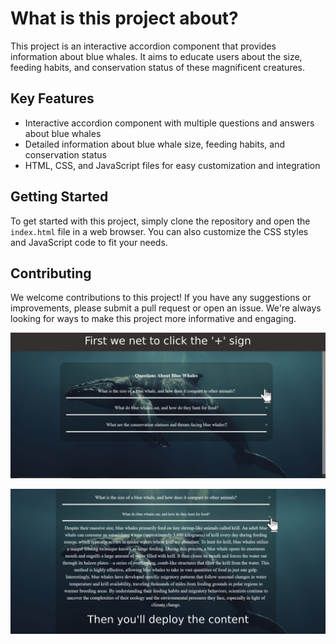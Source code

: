 # What is this project about?

This project is an interactive accordion component that provides information about blue whales. It aims to educate users about the size, feeding habits, and conservation status of these magnificent creatures.

## Key Features

- Interactive accordion component with multiple questions and answers about blue whales
- Detailed information about blue whale size, feeding habits, and conservation status
- HTML, CSS, and JavaScript files for easy customization and integration

## Getting Started

To get started with this project, simply clone the repository and open the `index.html` file in a web browser. You can also customize the CSS styles and JavaScript code to fit your needs.

## Contributing

We welcome contributions to this project! If you have any suggestions or improvements, please submit a pull request or open an issue. We're always looking for ways to make this project more informative and engaging.

![Image Alt](https://github.com/hotchilicode/Acordion/blob/4bce856bd339fb0c2329ec9f2f78cefeb254636e/Cap1.jpg)

![Image Alt](https://github.com/hotchilicode/Acordion/blob/4bce856bd339fb0c2329ec9f2f78cefeb254636e/Cap2.jpg)
